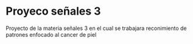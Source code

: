 ﻿
# Proyeco señales 3
Proyecto de la materia señales 3 en el cual se trabajara reconimiento de patrones enfocado al cancer de piel
